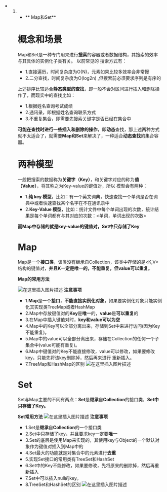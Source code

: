 - 1. - **                                                                                  Map和Set**
  
     
  
     # 概念和场景
  
     Map和Set是一种专门用来进行**搜索**的容器或者数据结构，其搜索的效率与其具体的实例化子类有关。
     以前常见的 搜索方式有：
  
     - 1.直接遍历，时间复杂度为O(N)，元素如果比较多效率会非常慢
     - 2.二分查找，时间复杂度为O(log2n) ,但搜索前必须要求序列是有序的
  
     上述排序比较适合**静态类型的查找**，即一般不会对区间进行插入和删除操作了，而现实中的查找比如：
  
     - 1.根据姓名查询考试成绩
     - 2.通讯录，即根据姓名查询联系方式
     - 3.不重复集合，即需要先搜索关键字是否已经在集合中
  
     **可能在查找时进行一些插入和删除的操作**，即**动态**查找，那上述两种方式就不太适合了，就需要**Map和Set**来解决了，一种适合**动态查找**的集合容器。
  
     # 两种模型
  
     一般把搜索的数据称为**关键字（Key）**，和关键字对应的称为**值（Value）**，将其称之为Key-value的键值对，所以 模型会有两种：
  
     - 1.**纯 key 模型**，比如：有一个英文词典，快速查找一个单词是否在词典中或者快速查找某个名字在不在通讯录中
     - 2.**Key-Value 模型**，比如：统计文件中每个单词出现的次数，统计结果是每个单词都有与其对应的次数：<单词，单词出现的次数>
  
     **而Map中存储的就是key-value的键值对，Set中只存储了Key**
  
     # Map
  
     Map是一个**接口类**，该类没有继承自Collection，该类中存储的是<K,V>结构的键值对，**并且K一定是唯一的，不能重复，但value可以重复**。
  
     **Map的常用方法**
  
     ![在这里插入图片描述](https://img-blog.csdnimg.cn/20210206204843890.png?x-oss-process=image/watermark,type_ZmFuZ3poZW5naGVpdGk,shadow_10,text_aHR0cHM6Ly9ibG9nLmNzZG4ubmV0L3FxXzQ1NjYxMTI1,size_16,color_FFFFFF,t_70)
     **注意事项**
  
     - 1.**Map**是一个**接口**，**不能直接实例化对象**，如果要实例化对象只能实例化其实现类TreeMap或者HashMap
     - 2.Map中存放键值对的**Key**是**唯一**的，**value**是**可以重复**的
     - 3.在Map中插入键值对时，**key和value可以为空**
     - 4.Map中的Key可以全部分离出来，存储到Set中来进行访问(因为Key不能重复)。
     - 5.Map中的value可以全部分离出来，存储在Collection的任何一个子集合中(value可能有重复)。
     - 6.Map中键值对的Key不能直接修改，value可以修改，如果要修改key，只能先将该key删除掉，然后再来进行 重新插入。
     - 7.TreeMap和HashMap的区别
       ![在这里插入图片描述](https://img-blog.csdnimg.cn/20210206205100782.png?x-oss-process=image/watermark,type_ZmFuZ3poZW5naGVpdGk,shadow_10,text_aHR0cHM6Ly9ibG9nLmNzZG4ubmV0L3FxXzQ1NjYxMTI1,size_16,color_FFFFFF,t_70)
  
     # Set
  
     Set与Map主要的不同有两点：**Set**是**继承**自**Collection**的接口类，**Set中只存储了Key。**
  
     **Set常用方法**
     ![在这里插入图片描述](https://img-blog.csdnimg.cn/20210206205738817.png?x-oss-process=image/watermark,type_ZmFuZ3poZW5naGVpdGk,shadow_10,text_aHR0cHM6Ly9ibG9nLmNzZG4ubmV0L3FxXzQ1NjYxMTI1,size_16,color_FFFFFF,t_70)
     **注意事项**
  
     - 1.Set是**继承**自**Collection**的一个接口类
     - 2.Set中只存储了key，并且要求key一定要**唯一**
     - 3.Set的底层是使用Map来实现的，其使用key与Object的一个默认对象作为键值对插入到Map中的
     - 4.Set最大的功能就是对集合中的元素进行**去重**
     - 5.实现Set接口的常用类有TreeSet和HashSet
     - 6.Set中的Key不能修改，如果要修改，先将原来的删除掉，然后再重新插入
     - 7.Set中可以插入null的key。
     - 8.TreeSet和HashSet的区别
       ![在这里插入图片描述](https://img-blog.csdnimg.cn/20210206205957132.png?x-oss-process=image/watermark,type_ZmFuZ3poZW5naGVpdGk,shadow_10,text_aHR0cHM6Ly9ibG9nLmNzZG4ubmV0L3FxXzQ1NjYxMTI1,size_16,color_FFFFFF,t_70)
  
     